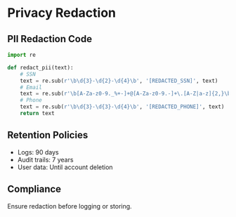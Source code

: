 # Privacy Redaction

## PII Redaction Code

```python
import re

def redact_pii(text):
    # SSN
    text = re.sub(r'\b\d{3}-\d{2}-\d{4}\b', '[REDACTED_SSN]', text)
    # Email
    text = re.sub(r'\b[A-Za-z0-9._%+-]+@[A-Za-z0-9.-]+\.[A-Z|a-z]{2,}\b', '[REDACTED_EMAIL]', text)
    # Phone
    text = re.sub(r'\b\d{3}-\d{3}-\d{4}\b', '[REDACTED_PHONE]', text)
    return text
```

## Retention Policies

- Logs: 90 days
- Audit trails: 7 years
- User data: Until account deletion

## Compliance

Ensure redaction before logging or storing.